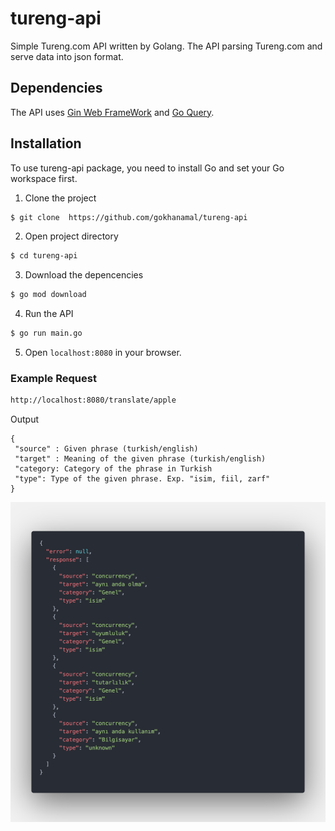 # tureng-api

Simple Tureng.com API written by Golang. The API parsing Tureng.com and serve
data into json format.

## Dependencies

The API uses [Gin Web FrameWork](https://github.com/gin-gonic/gin) and
[Go Query](https://github.com/PuerkitoBio/goquery).

## Installation

To use tureng-api package, you need to install Go and set your Go workspace
first.

1. Clone the project

```sh
$ git clone  https://github.com/gokhanamal/tureng-api
```

2. Open project directory

```sh
$ cd tureng-api
```

3. Download the depencencies

```sh
$ go mod download
```

4. Run the API

```sh
$ go run main.go
```

5. Open `localhost:8080` in your browser.

### Example Request

```sh
http://localhost:8080/translate/apple
```

Output

```
{
 "source" : Given phrase (turkish/english)
 "target" : Meaning of the given phrase (turkish/english)
 "category: Category of the phrase in Turkish
 "type": Type of the given phrase. Exp. "isim, fiil, zarf"
}
```

![Output](./code.png)
